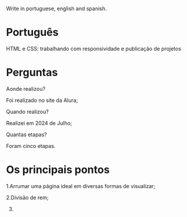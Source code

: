 
Write in portuguese, english and spanish.

# Português

HTML e CSS: trabalhando com responsividade e publicação de projetos

# Perguntas

Aonde realizou?

Foi realizado no site da Alura;

Quando realizou?

Realizei em 2024 de Julho;

Quantas etapas?

Foram cinco etapas.

# Os principais pontos

1.Arrumar uma página ideal em diversas formas de visualizar;

2.Divisão de rem;

3.
